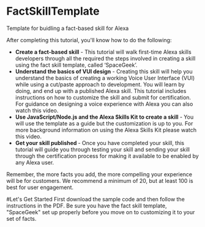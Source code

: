 # FactSkillTemplate
Template for buidling a fact-based skill for Alexa

After completing this tutorial, you'll know how to do the following:

*	<b>Create a fact-based skill</b> - This tutorial will walk first-time Alexa skills developers through all the required the steps involved in creating a skill using the fact skill template, called ‘SpaceGeek’. 
*	<b>Understand the basics of VUI design</b> - Creating this skill will help you understand the basics of creating a working Voice User Interface (VUI) while using a cut/paste approach to development. You will learn by doing, and end up with a published Alexa skill. This tutorial includes instructions on how to customize the skill and submit for certification. For guidance on designing a voice experience with Alexa you can also watch this video.
*	<b>Use JavaScript/Node.js and the Alexa Skills Kit to create a skill</b> - You will use the template as a guide but the customization is up to you. For more background information on using the Alexa Skills Kit please watch this video. 
*	<b> Get your skill published </b>- Once you have completed your skill, this tutorial will guide you through testing your skill and sending your skill through the certification process for making it available to be enabled by any Alexa user.


Remember, the more facts you add, the more compelling your experience will be for customers. We recommend a minimum of 20, but at least 100 is best for user engagement.


#Let's Get Started
First download the sample code and then follow the instructions in the PDF. Be sure you have the fact skill template, "SpaceGeek" set up properly before you move on to customizing it to your set of facts. 
